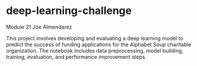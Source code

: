 # deep-learning-challenge

Module 21 Joe Almendarez

This project involves developing and evaluating a deep learning model to predict the success of funding applications for the Alphabet Soup charitable organization. The notebook includes data preprocessing, model building, training, evaluation, and performance improvement steps.
